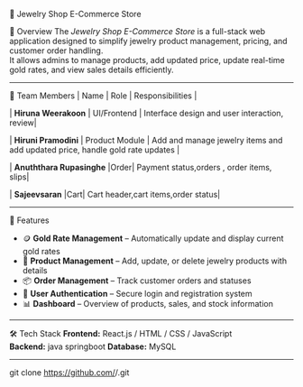 💎 Jewelry Shop E-Commerce Store

🧭 Overview
The *Jewelry Shop E-Commerce Store* is a full-stack web application designed to simplify jewelry product management, pricing, and customer order handling.  
It allows admins to manage products, add updated price, update real-time gold rates, and view sales details efficiently.

---

👥 Team Members
| Name | Role | Responsibilities |

| **Hiruna Weerakoon** | UI/Frontend | Interface design and user interaction, review|

| **Hiruni Pramodini** | Product Module | Add and manage jewelry items and add updated price, handle gold rate updates |

| **Anuththara Rupasinghe** |Order| Payment status,orders , order items, slips|

| **Sajeevsaran** |Cart| Cart header,cart items,order status|

---

🧩 Features
- 🪙 **Gold Rate Management** – Automatically update and display current gold rates  
- 💍 **Product Management** – Add, update, or delete jewelry products with details  
- 📦 **Order Management** – Track customer orders and statuses  
- 👤 **User Authentication** – Secure login and registration system  
- 📊 **Dashboard** – Overview of products, sales, and stock information  

---

🛠️ Tech Stack
**Frontend:** React.js / HTML / CSS / JavaScript  
**Backend:** java springboot
**Database:** MySQL

---
git clone https://github.com/<HASH>/<JewelleryEcommerceStore>.git
